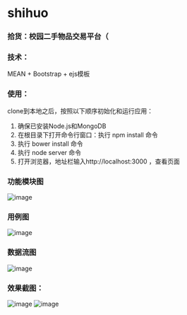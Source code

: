 # shihuo

### 拾货：校园二手物品交易平台（

### 技术：
MEAN + Bootstrap + ejs模板

### 使用：
clone到本地之后，按照以下顺序初始化和运行应用：
1. 确保已安装Node.js和MongoDB
2. 在根目录下打开命令行窗口：执行 npm install 命令
3. 执行 bower install 命令
4. 执行 node server 命令
5. 打开浏览器，地址栏输入http://localhost:3000 ，查看页面

### 功能模块图
![image](https://github.com/oSHYo/shihuo/assets/function_module_diagram.png)

### 用例图
![image](https://github.com/oSHYo/shihuo/assets/use_case_diagram.png)

### 数据流图
![image](https://github.com/oSHYo/shihuo/assets/data_flow_diagram.png)

### 效果截图：
![image](https://github.com/oSHYo/shihuo/assets/screenshot1.png)
![image](https://github.com/oSHYo/shihuo/assets/screenshot2.png)
